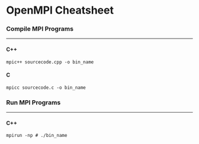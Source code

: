 # OpenMPI Cheatsheet

### Compile MPI Programs 
---
#### C++
`mpic++ sourcecode.cpp -o bin_name`

#### C
`mpicc sourcecode.c -o bin_name` 


### Run MPI Programs
---
#### C++
`mpirun -np # ./bin_name` 
